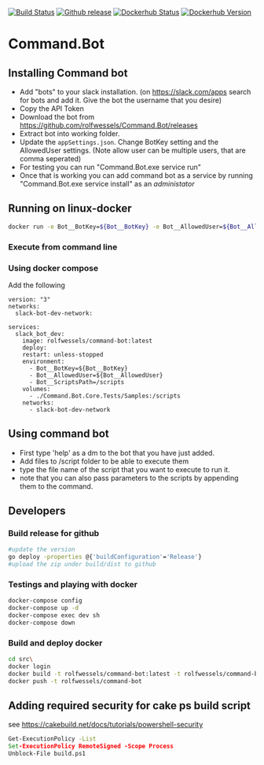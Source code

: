 [![Build Status](https://travis-ci.org/rolfwessels/Command.Bot.svg?branch=master)](https://travis-ci.org/rolfwessels/Command.Bot)
[![Github release](https://img.shields.io/github/v/release/rolfwessels/Command.Bot)](https://github.com/rolfwessels/Command.Bot/releases)
[![Dockerhub Status](https://img.shields.io/badge/dockerhub-ok-blue.svg)](https://hub.docker.com/r/rolfwessels/command-bot/tags)
[![Dockerhub Version](https://img.shields.io/docker/v/rolfwessels/command-bot?sort=semver)](https://hub.docker.com/r/rolfwessels/command-bot/tags)

# Command.Bot

## Installing Command bot

- Add "bots" to your slack installation. (on https://slack.com/apps search for bots and add it. Give the bot the username that you desire)
- Copy the API Token
- Download the bot from https://github.com/rolfwessels/Command.Bot/releases
- Extract bot into working folder.
- Update the `appSettings.json`. Change BotKey setting and the AllowedUser settings. (Note allow user can be multiple users, that are comma seperated)
- For testing you can run "Command.Bot.exe service run"
- Once that is working you can add command bot as a service by running "Command.Bot.exe service install" as an _administator_

## Running on linux-docker

```bash
docker run -e Bot__BotKey=${Bot__BotKey} -e Bot__AllowedUser=${Bot__AllowedUser} --name command-bot rolfwessels/command-bot:latest
```

### Execute from command line

### Using docker compose

Add the following

```docker
version: "3"
networks:
  slack-bot-dev-network:

services:
  slack_bot_dev:
    image: rolfwessels/command-bot:latest
    deploy:
    restart: unless-stopped
    environment:
      - Bot__BotKey=${Bot__BotKey}
      - Bot__AllowedUser=${Bot__AllowedUser}
      - Bot__ScriptsPath=/scripts
    volumes:
      - ./Command.Bot.Core.Tests/Samples:/scripts
    networks:
      - slack-bot-dev-network
```

## Using command bot

- First type 'help' as a dm to the bot that you have just added.
- Add files to /script folder to be able to execute them
- type the file name of the script that you want to execute to run it.
- note that you can also pass parameters to the scripts by appending them to the command.

## Developers

### Build release for github

```bash
#update the version
go deploy -properties @{'buildConfiguration'='Release'}
#upload the zip under build/dist to github
```

### Testings and playing with docker

```bash
docker-compose config
docker-compose up -d
docker-compose exec dev sh
docker-compose down
```

### Build and deploy docker

```bash
cd src\
docker login
docker build -t rolfwessels/command-bot:latest -t rolfwessels/command-bot:v1.0.4 ./
docker push -t rolfwessels/command-bot
```

## Adding required security for cake ps build script

see <https://cakebuild.net/docs/tutorials/powershell-security>

```cmd
Get-ExecutionPolicy -List
Set-ExecutionPolicy RemoteSigned -Scope Process
Unblock-File build.ps1
```

